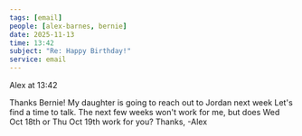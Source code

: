 ```yaml
---
tags: [email]
people: [alex-barnes, bernie]
date: 2025-11-13
time: 13:42
subject: "Re: Happy Birthday!"
service: email
---
```


Alex at 13:42

Thanks Bernie! My daughter is going to reach out to Jordan next week
Let's find a time to talk. The next few weeks won't work for me, but does Wed Oct 18th or Thu Oct 19th work for you?
Thanks,
-Alex

